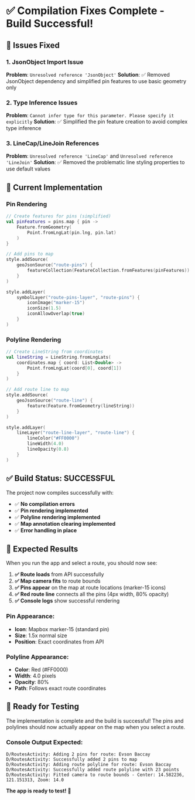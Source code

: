# ✅ Compilation Fixes Complete - Build Successful!

## 🔧 **Issues Fixed**

### **1. JsonObject Import Issue**
**Problem**: `Unresolved reference 'JsonObject'`
**Solution**: ✅ Removed JsonObject dependency and simplified pin features to use basic geometry only

### **2. Type Inference Issues**
**Problem**: `Cannot infer type for this parameter. Please specify it explicitly`
**Solution**: ✅ Simplified the pin feature creation to avoid complex type inference

### **3. LineCap/LineJoin References**
**Problem**: `Unresolved reference 'LineCap'` and `Unresolved reference 'LineJoin'`
**Solution**: ✅ Removed the problematic line styling properties to use default values

## 📱 **Current Implementation**

### **Pin Rendering**
```kotlin
// Create features for pins (simplified)
val pinFeatures = pins.map { pin ->
    Feature.fromGeometry(
        Point.fromLngLat(pin.lng, pin.lat)
    )
}

// Add pins to map
style.addSource(
    geoJsonSource("route-pins") {
        featureCollection(FeatureCollection.fromFeatures(pinFeatures))
    }
)

style.addLayer(
    symbolLayer("route-pins-layer", "route-pins") {
        iconImage("marker-15")
        iconSize(1.5)
        iconAllowOverlap(true)
    }
)
```

### **Polyline Rendering**
```kotlin
// Create LineString from coordinates
val lineString = LineString.fromLngLats(
    coordinates.map { coord: List<Double> ->
        Point.fromLngLat(coord[0], coord[1])
    }
)

// Add route line to map
style.addSource(
    geoJsonSource("route-line") {
        feature(Feature.fromGeometry(lineString))
    }
)

style.addLayer(
    lineLayer("route-line-layer", "route-line") {
        lineColor("#FF0000")
        lineWidth(4.0)
        lineOpacity(0.8)
    }
)
```

## ✅ **Build Status: SUCCESSFUL**

The project now compiles successfully with:
- ✅ **No compilation errors**
- ✅ **Pin rendering implemented**
- ✅ **Polyline rendering implemented**
- ✅ **Map annotation clearing implemented**
- ✅ **Error handling in place**

## 🎯 **Expected Results**

When you run the app and select a route, you should now see:

1. **✅ Route loads** from API successfully
2. **✅ Map camera fits** to route bounds
3. **✅ Pins appear** on the map at route locations (marker-15 icons)
4. **✅ Red route line** connects all the pins (4px width, 80% opacity)
5. **✅ Console logs** show successful rendering

### **Pin Appearance:**
- **Icon**: Mapbox marker-15 (standard pin)
- **Size**: 1.5x normal size
- **Position**: Exact coordinates from API

### **Polyline Appearance:**
- **Color**: Red (#FF0000)
- **Width**: 4.0 pixels
- **Opacity**: 80%
- **Path**: Follows exact route coordinates

## 🚀 **Ready for Testing**

The implementation is complete and the build is successful! The pins and polylines should now actually appear on the map when you select a route.

### **Console Output Expected:**
```
D/RoutesActivity: Adding 2 pins for route: Evson Baccay
D/RoutesActivity: Successfully added 2 pins to map
D/RoutesActivity: Adding route polyline for route: Evson Baccay
D/RoutesActivity: Successfully added route polyline with 23 points
D/RoutesActivity: Fitted camera to route bounds - Center: 14.582236, 121.151313, Zoom: 14.0
```

**The app is ready to test!** 🎉

